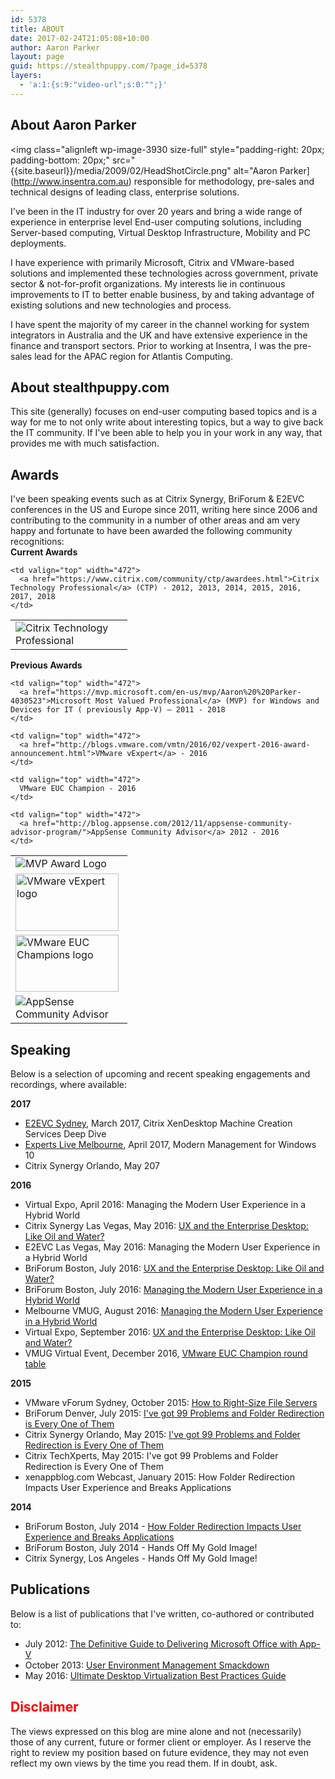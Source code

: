 ```yaml
---
id: 5378
title: ABOUT
date: 2017-02-24T21:05:08+10:00
author: Aaron Parker
layout: page
guid: https://stealthpuppy.com/?page_id=5378
layers:
  - 'a:1:{s:9:"video-url";s:0:"";}'
---
```

## About Aaron Parker

<img class="alignleft wp-image-3930 size-full" style="padding-right: 20px; padding-bottom: 20px;" src="{{site.baseurl}}/media/2009/02/HeadShotCircle.png" alt="Aaron Parker](http://www.insentra.com.au) responsible for methodology, pre-sales and technical designs of leading class, enterprise solutions.

I've been in the IT industry for over 20 years and bring a wide range of experience in enterprise level End-user computing solutions, including Server-based computing, Virtual Desktop Infrastructure, Mobility and PC deployments.

I have experience with primarily Microsoft, Citrix and VMware-based solutions and implemented these technologies across government, private sector & not-for-profit organizations. My interests lie in continuous improvements to IT to better enable business, by and taking advantage of existing solutions and new technologies and process.

I have spent the majority of my career in the channel working for system integrators in Australia and the UK and have extensive experience in the finance and transport sectors. Prior to working at Insentra, I was the pre-sales lead for the APAC region for Atlantis Computing.

## About stealthpuppy.com

This site (generally) focuses on end-user computing based topics and is a way for me to not only write about interesting topics, but a way to give back the IT community. If I've been able to help you in your work in any way, that provides me with much satisfaction.

## Awards

I've been speaking events such as at Citrix Synergy, BriForum & E2EVC conferences in the US and Europe since 2011, writing here since 2006 and contributing to the community in a number of other areas and am very happy and fortunate to have been awarded the following community recognitions:  
**Current Awards**

<table border="0" width="660" cellspacing="5" cellpadding="0">
  <tr>
    <td valign="top" width="171">
      <img src="{{site.baseurl}}/media/2012/03/CTP_banner.jpg" alt="Citrix Technology Professional" />
    </td>
    
    <td valign="top" width="472">
      <a href="https://www.citrix.com/community/ctp/awardees.html">Citrix Technology Professional</a> (CTP) - 2012, 2013, 2014, 2015, 2016, 2017, 2018
    </td>
  </tr>
</table>

**Previous Awards**

<table border="0" width="660" cellspacing="5" cellpadding="0">
  <tr>
    <td valign="top" width="171">
      <img src="{{site.baseurl}}/media/2012/07/MVP_Horizontal_BlueOnly.png" alt="MVP Award Logo" />
    </td>
    
    <td valign="top" width="472">
      <a href="https://mvp.microsoft.com/en-us/mvp/Aaron%20%20Parker-4030523">Microsoft Most Valued Professional</a> (MVP) for Windows and Devices for IT ( previously App-V) – 2011 - 2018
    </td>
  </tr>
  
  <tr>
    <td valign="top" width="171">
      <img class="alignnone size-full wp-image-4537" src="{{site.baseurl}}/media/2009/02/vexpert_logo.jpg" alt="VMware vExpert logo" width="165" height="92" srcset="{{site.baseurl}}/media/2009/02/vexpert_logo.jpg 165w, {{site.baseurl}}/media/2009/02/vexpert_logo-150x84.jpg 150w" sizes="(max-width: 165px) 100vw, 165px" />
    </td>
    
    <td valign="top" width="472">
      <a href="http://blogs.vmware.com/vmtn/2016/02/vexpert-2016-award-announcement.html">VMware vExpert</a> - 2016
    </td>
  </tr>
  
  <tr>
    <td valign="top" width="171">
      <img class="alignnone size-full wp-image-4949" src="{{site.baseurl}}/media/2016/06/EUC-Champion-certification-logo.png" alt="VMware EUC Champions logo" width="165" height="91" srcset="{{site.baseurl}}/media/2016/06/EUC-Champion-certification-logo.png 165w, {{site.baseurl}}/media/2016/06/EUC-Champion-certification-logo-150x83.png 150w" sizes="(max-width: 165px) 100vw, 165px" />
    </td>
    
    <td valign="top" width="472">
      VMware EUC Champion - 2016
    </td>
  </tr>
  
  <tr>
    <td valign="top" width="171">
      <img src="{{site.baseurl}}/media/2012/07/ACA_logo.png" alt="AppSense Community Advisor" />
    </td>
    
    <td valign="top" width="472">
      <a href="http://blog.appsense.com/2012/11/appsense-community-advisor-program/">AppSense Community Advisor</a> 2012 - 2016
    </td>
  </tr>
</table>

## Speaking

Below is a selection of upcoming and recent speaking engagements and recordings, where available:

**2017**

  * [E2EVC Sydney](http://www.e2evc.com/home/HomeEU.aspx#SYDNEY), March 2017, Citrix XenDesktop Machine Creation Services Deep Dive
  * [Experts Live Melbourne](https://www.expertslive.org.au/), April 2017, Modern Management for Windows 10
  * Citrix Synergy Orlando, May 207

**2016**

  * Virtual Expo, April 2016: Managing the Modern User Experience in a Hybrid World
  * Citrix Synergy Las Vegas, May 2016: [UX and the Enterprise Desktop: Like Oil and Water?](https://youtu.be/8TpXl80fkKQ)
  * E2EVC Las Vegas, May 2016: Managing the Modern User Experience in a Hybrid World
  * BriForum Boston, July 2016: [UX and the Enterprise Desktop: Like Oil and Water?](http://briforum.com/2016/US/)
  * BriForum Boston, July 2016: [Managing the Modern User Experience in a Hybrid World](http://briforum.com/2016/US/)
  * Melbourne VMUG, August 2016: [Managing the Modern User Experience in a Hybrid World](http://vmug.com/melbourne)
  * Virtual Expo, September 2016: [UX and the Enterprise Desktop: Like Oil and Water?](https://xenapptraining.leadpages.co/xbve092016/)
  * VMUG Virtual Event, December 2016, [VMware EUC Champion round table](https://www.vmug.com/Attend/VMUG-Virtual-Event)

**2015**

  * VMware vForum Sydney, October 2015: [How to Right-Size File Servers](https://www.youtube.com/watch?v=v-bpqq2Xxq4)
  * BriForum Denver, July 2015: [I've got 99 Problems and Folder Redirection is Every One of Them](http://www.brianmadden.com/video/BriForum-2015-Ive-Got-99-Problems-and-Folder-Redirection-is-Every-One-of-Them)
  * Citrix Synergy Orlando, May 2015: [I've got 99 Problems and Folder Redirection is Every One of Them](https://www.mycugc.org/p/do/sd/sid=25)
  * Citrix TechXperts, May 2015: I've got 99 Problems and Folder Redirection is Every One of Them
  * xenappblog.com Webcast, January 2015: How Folder Redirection Impacts User Experience and Breaks Applications

**2014**

  * BriForum Boston, July 2014 - [How Folder Redirection Impacts User Experience and Breaks Applications](http://www.brianmadden.com/video/BriForum-2014-Boston-How-Folder-Redirection-Impacts-User-Experience-and-Breaks-Applications)
  * BriForum Boston, July 2014 - Hands Off My Gold Image!
  * Citrix Synergy, Los Angeles - Hands Off My Gold Image!

## Publications

Below is a list of publications that I've written, co-authored or contributed to:

  * July 2012: [The Definitive Guide to Delivering Microsoft Office with App-V](http://blog.stealthpuppy.com/community/white-paper-the-definitive-guide-to-delivering-microsoft-office-with-app-v/)
  * October 2013: [User Environment Management Smackdown](http://www.brianmadden.com/opinion/Fight-Appsense-Citrix-Immidio-Microsoft-Liquidware-Labs-PolicyPak-RES-Scense-and-others)
  * May 2016: [Ultimate Desktop Virtualization Best Practices Guide](http://community.atlantiscomputing.com/blog/Atlantis/May-2016/Ultimate-Virtualization-Best-Practices-Guide)

## <span style="color: #ff0000;">Disclaimer</span>

The views expressed on this blog are mine alone and not (necessarily) those of any current, future or former client or employer. As I reserve the right to review my position based on future evidence, they may not even reflect my own views by the time you read them. If in doubt, ask.